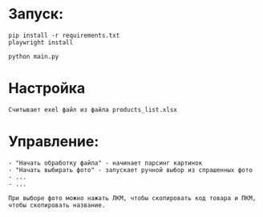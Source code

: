 # Запуск:
    pip install -r requirements.txt
    playwright install

    python main.py

# Настройка
    Считывает exel файл из файла products_list.xlsx

# Управление:
    - "Начать обработку файла" - начинает парсинг картинок
    - "Начать выбирать фото" - запускает ручной выбор из спрашенных фото
    - ...
    - ...

    При выборе фото можно нажать ЛКМ, чтобы скопировать код товара и ПКМ, чтобы скопировать название.